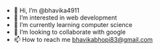 - 👋 Hi, I’m @bhavika4911
- 👀 I’m interested in web development
- 🌱 I’m currently learning computer science
- 💞️ I’m looking to collaborate with google
- 📫 How to reach me bhavikabhopi83@gmail.com

<!---
bhavika4911/bhavika4911 is a ✨ special ✨ repository because its `README.md` (this file) appears on your GitHub profile.
You can click the Preview link to take a look at your changes.
--->
